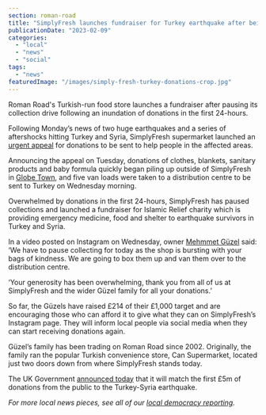 ```yaml
---
section: roman-road
title: "SimplyFresh launches fundraiser for Turkey earthquake after being overwhelmed by donations"
publicationDate: "2023-02-09"
categories: 
  - "local"
  - "news"
  - "social"
tags: 
  - "news"
featuredImage: "/images/simply-fresh-turkey-donations-crop.jpg"
---
```


Roman Road's Turkish-run food store launches a fundraiser after pausing its collection drive following an inundation of donations in the first 24-hours.

Following Monday’s news of two huge earthquakes and a series of aftershocks hitting Turkey and Syria, SimplyFresh supermarket launched an [urgent appeal](https://romanroadlondon.com/notices/urgent-appeal-donations-to-turkey-simply-fresh-bow-globe-town/) for donations to be sent to help people in the affected areas. 

Announcing the appeal on Tuesday, donations of clothes, blankets, sanitary products and baby formula quickly began piling up outside of SimplyFresh in [](https://bethnalgreenlondon.co.uk/public-library-history/)[Globe Town](https://romanroadlondon.com/rediscovering-globe-town-market-square/), and five van loads were taken to a distribution centre to be sent to Turkey on Wednesday morning.

Overwhelmed by donations in the first 24-hours, SimplyFresh has paused collections and launched a fundraiser for Islamic Relief charity which is providing emergency medicine, food and shelter to earthquake survivors in Turkey and Syria.

In a video posted on Instagram on Wednesday, owner [Mehmmet Güzel](https://romanroadlondon.com/simply-fresh-globe-town-mehmet-guzel-interview/) said: ‘We have to pause collecting for today as the shop is bursting with your bags of kindness. We are going to box them up and van them over to the distribution centre.

‘Your generosity has been overwhelming, thank you from all of us at SimplyFresh and the wider Güzel family for all your donations.’

So far, the Güzels have raised £214 of their £1,000 target and are encouraging those who can afford it to give what they can on SimplyFresh’s Instagram page. They will inform local people via social media when they can start receiving donations again.

Güzel’s family has been trading on Roman Road since 2002. Originally, the family ran the popular Turkish convenience store, Can Supermarket, located just two doors down from where SimplyFresh stands today. 

The UK Government [announced today](https://www.bbc.co.uk/news/uk-64568254) that it will match the first £5m of donations from the public to the Turkey-Syria earthquake. 

_For more local news pieces, see all of our_ [_local democracy reporting_](https://romanroadlondon.com/local/news/democracy/)_._ 

